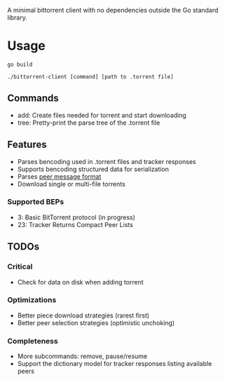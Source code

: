 A minimal bittorrent client with no dependencies outside the Go standard library.

# Usage
`go build`

`./bittorrent-client [command] [path to .torrent file]`

## Commands
- add: Create files needed for torrent and start downloading
- tree: Pretty-print the parse tree of the .torrent file

## Features
- Parses bencoding used in .torrent files and tracker responses
- Supports bencoding structured data for serialization
- Parses [peer message format](https://wiki.theory.org/BitTorrentSpecification#Messages)
- Download single or multi-file torrents

### Supported BEPs
- 3: Basic BitTorrent protocol (in progress)
- 23: Tracker Returns Compact Peer Lists

## TODOs
### Critical
- Check for data on disk when adding torrent

### Optimizations
- Better piece download strategies (rarest first)
- Better peer selection strategies (optimistic unchoking)

### Completeness
- More subcommands: remove, pause/resume
- Support the dictionary model for tracker responses listing available peers
